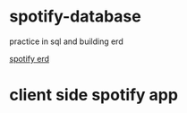 # spotify-database
practice in sql and building erd

[spotify erd](https://drawsql.app/yaron/diagrams/spotify#)

# client side spotify app

